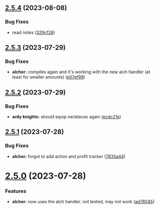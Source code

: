 ## [2.5.4](https://github.com/Torwent/wasp-free/compare/v2.5.3...v2.5.4) (2023-08-08)


### Bug Fixes

* read notes ([329cf26](https://github.com/Torwent/wasp-free/commit/329cf26f970d437e81d2c007f815750b660c6911))



## [2.5.3](https://github.com/Torwent/wasp-free/compare/v2.5.2...v2.5.3) (2023-07-29)


### Bug Fixes

* **alcher:** compiles again and it's working with the new alch handler (at least for smaller amounts) ([e07ef99](https://github.com/Torwent/wasp-free/commit/e07ef9934cb4fc60fbd55f06f8764aac4cf1de9c))



## [2.5.2](https://github.com/Torwent/wasp-free/compare/v2.5.1...v2.5.2) (2023-07-29)


### Bug Fixes

* **ardy knights:** should equip necklaces again ([ecdc21e](https://github.com/Torwent/wasp-free/commit/ecdc21ef2db56f7e2992d86e3abc9acb282f17fe))



## [2.5.1](https://github.com/Torwent/wasp-free/compare/v2.5.0...v2.5.1) (2023-07-28)


### Bug Fixes

* **alcher:** forgot to add action and profit tracker ([7835a44](https://github.com/Torwent/wasp-free/commit/7835a44ab6727853795fae8c1717fafab5ae0abc))



# [2.5.0](https://github.com/Torwent/wasp-free/compare/v2.4.13...v2.5.0) (2023-07-28)


### Features

* **alcher:** now uses the alch handler. not tested, may not work ([ad78045](https://github.com/Torwent/wasp-free/commit/ad78045e0747f8e21f0adb041fb07e439930be8b))



